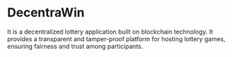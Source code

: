 # DecentraWin
It  is a decentralized lottery application built on blockchain technology. It provides a transparent and tamper-proof platform for hosting lottery games, ensuring fairness and trust among participants.
